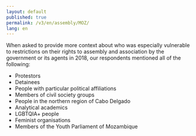 ```yaml
---
layout: default
published: true
permalink: /v3/en/assembly/MOZ/
lang: en
---
```


When asked to provide more context about who was especially vulnerable to restrictions on their rights to assembly and association by the government or its agents in 2018, our respondents mentioned all of the following:
-	Protestors
-	Detainees
-	People with particular political affiliations
-	Members of civil society groups
-	People in the northern region of Cabo Delgado
-	Analytical academics
-	LGBTQIA+ people
-	Feminist organisations
-	Members of the Youth Parliament of Mozambique

